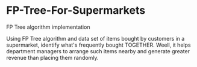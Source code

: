 # FP-Tree-For-Supermarkets
FP Tree algorithm implementation

Using FP Tree algorithm and data set of items bought by customers in a supermarket, identify what's frequently bought TOGETHER. Weell, it helps department managers to arrange such items nearby and generate greater revenue than placing them randomly.
